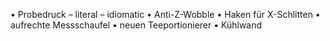 • Probedruck
 – literal
 – idiomatic
• Anti-Z-Wobble
• Haken für X-Schlitten
• aufrechte Messschaufel
• neuen Teeportionierer
• Kühlwand
